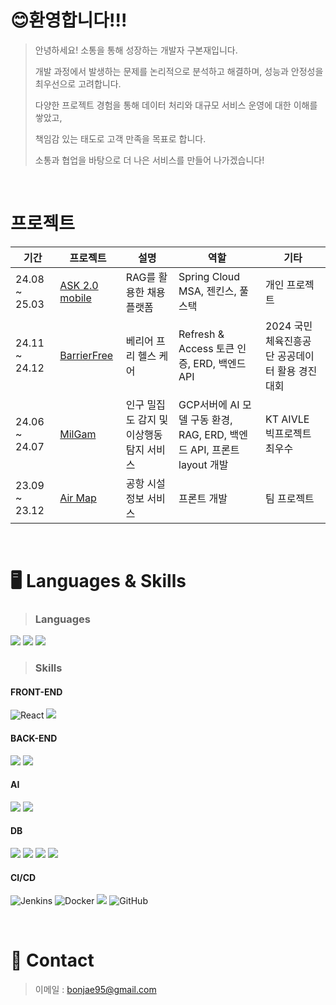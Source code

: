 # 😊환영합니다!!!
> 안녕하세요! 소통을 통해 성장하는 개발자 구본재입니다.
> 
> 개발 과정에서 발생하는 문제를 논리적으로 분석하고 해결하며, 성능과 안정성을 최우선으로 고려합니다.
> 
> 다양한 프로젝트 경험을 통해 데이터 처리와 대규모 서비스 운영에 대한 이해를 쌓았고,
> 
> 책임감 있는 태도로 고객 만족을 목표로 합니다.
>
> 소통과 협업을 바탕으로 더 나은 서비스를 만들어 나가겠습니다!
> 

<br/>

# 프로젝트
|기간|프로젝트|설명|역할|기타
|------|------|---|---|------|
|24.08 ~ 25.03|[ASK 2.0 mobile](https://github.com/indoorKeyman/Ask2.0_mobile)|RAG를 활용한 채용 플랫폼|Spring Cloud MSA, 젠킨스, 풀스택|개인 프로젝트|
|24.11 ~ 24.12|[BarrierFree](https://github.com/KDTlatteishorse/back-end-bf)|베리어 프리 헬스 케어|Refresh & Access 토큰 인증, ERD, 백엔드 API|2024 국민체육진흥공단 공공데이터 활용 경진대회|
|24.06 ~ 24.07|[MilGam](https://github.com/indoorKeyman/crowdm)|인구 밀집도 감지 및 이상행동 탐지 서비스|GCP서버에 AI 모델 구동 환경, RAG, ERD, 백엔드 API, 프론트 layout 개발|KT AIVLE 빅프로젝트 최우수|
|23.09 ~ 23.12|[Air Map](https://github.com/indoorKeyman/Air_map_project)|공항 시설 정보 서비스|프론트 개발|팀 프로젝트|

<br/>

# 🖥️ Languages & Skills

> ### Languages<br/>
<p align="left">
  <img src="https://img.shields.io/badge/java-007396?style=for-the-badge&logo=OpenJDK&logoColor=white"><t/>
  <img src="https://img.shields.io/badge/JavaScript-F7DF1E?style=for-the-badge&logo=JavaScript&logoColor=white"><t/>
  <img src="https://img.shields.io/badge/Python-3776AB?style=for-the-badge&logo=Python&logoColor=white">
</p>


> ### Skills<br/>
<p align="left">
  
  #### FRONT-END
  ![React](https://img.shields.io/badge/react-%2320232a.svg?style=for-the-badge&logo=react&logoColor=%2361DAFB)
  <img src="https://img.shields.io/badge/nginx-%23009639.svg?style=for-the-badge&logo=nginx&logoColor=white">

  #### BACK-END
  <img src="https://img.shields.io/badge/springboot-6DB33F?style=for-the-badge&logo=springboot&logoColor=white"><t/>
  <img src="https://img.shields.io/badge/postman-FF6C37?style=for-the-badge&logo=postman&logoColor=white"/>
  
  #### AI
  <img src="https://img.shields.io/badge/Langchain-1C3C3C?style=for-the-badge&logo=langchain&logoColor=white"/><t/>
  <img src="https://img.shields.io/badge/Flask-000000?style=for-the-badge&logo=Flask&logoColor=white"><t/>
  
  #### DB
  <img src="https://img.shields.io/badge/MySQL-4479A1?style=for-the-badge&logo=MySQL&logoColor=white"><t/>
  <img src="https://img.shields.io/badge/postgresql-4169E1?style=for-the-badge&logo=postgresql&logoColor=white"/><t/>
  <img src="https://img.shields.io/badge/supabase-3FCF8E?style=for-the-badge&logo=supabase&logoColor=white"/><t/>
  <img src="https://img.shields.io/badge/sqlite-003B57?style=for-the-badge&logo=sqlite&logoColor=white"/>
  
  #### CI/CD
  ![Jenkins](https://img.shields.io/badge/jenkins-D24939.svg?style=for-the-badge&logo=jenkins&logoColor=white)
  ![Docker](https://img.shields.io/badge/docker-%230db7ed.svg?style=for-the-badge&logo=docker&logoColor=white)
  <img src="https://img.shields.io/badge/Amazon%20EC2-FF9900?style=for-the-badge&logo=Amazon%20EC2&logoColor=white">
  ![GitHub](https://img.shields.io/badge/github-%23121011.svg?style=for-the-badge&logo=github&logoColor=white)
</p>

<br/>

# 🤙 Contact

> 이메일 : bonjae95@gmail.com
